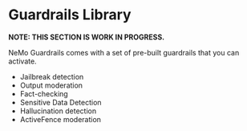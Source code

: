 # Guardrails Library

**NOTE: THIS SECTION IS WORK IN PROGRESS.**

NeMo Guardrails comes with a set of pre-built guardrails that you can activate.

- Jailbreak detection
- Output moderation
- Fact-checking
- Sensitive Data Detection
- Hallucination detection
- ActiveFence moderation
